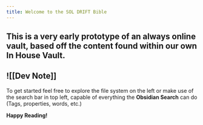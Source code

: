 ```yaml
---
title: Welcome to the SOL DRIFT Bible
---
```


This is a very early **prototype** of an always online vault, based off the content found within our own **In House** Vault. 
---
![[Dev Note]]
---
To get started feel free to explore the file system on the left or make use of the search bar in top left, capable of everything the **Obsidian Search** can do (Tags, properties, words, etc.)

**Happy Reading!**